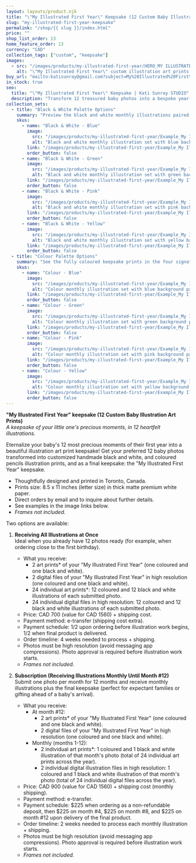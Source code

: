 ```yaml
---
layout: layouts/product.njk
title: "\"My Illustrated First Year\" Keepsake (12 Custom Baby Illustration Art Prints)"
slug: "my-illustrated-first-year-keepsake"
permalink: "/shop/{{ slug }}/index.html"
price: ""
shop_list_order: 13
home_feature_order: 13
currency: "CAD"
collection_tags: ["custom", "keepsake"]
images:
  - src: "/images/products/my-illustrated-first-year/HERO_MY ILLUSTRATED FIRST YEAR_image website_ 5x7.jpg"
    alt: "\"My Illustrated First Year\" custom illustration art prints arranged with coloured pencils."
buy_url: "mailto:katisunray@gmail.com?subject=My%20Illustrated%20First%20Year%20Keepsake%20Order"
in_stock: true
seo:
  title: "\"My Illustrated First Year\" Keepsake | Kati Sunray STUDIO"
  description: "Transform 12 treasured baby photos into a bespoke year-one keepsake with monthly illustrations and final art prints."
collection_sets:
  - title: "Black & White Palette Options"
    summary: "Preview the black and white monthly illustrations paired with soft background hues."
    skus:
      - name: "Black & White - Blue"
        image:
          src: "/images/products/my-illustrated-first-year/Example_My Illustrated First Year_Emily_BW_Blue.jpg"
          alt: "Black and white monthly illustration set with blue background accents."
        link: "/images/products/my-illustrated-first-year/Example_My Illustrated First Year_Emily_BW_Blue.jpg"
        order_button: false
      - name: "Black & White - Green"
        image:
          src: "/images/products/my-illustrated-first-year/Example_My Illustrated First Year_Emily_BW_Green.jpg"
          alt: "Black and white monthly illustration set with green background accents."
        link: "/images/products/my-illustrated-first-year/Example_My Illustrated First Year_Emily_BW_Green.jpg"
        order_button: false
      - name: "Black & White - Pink"
        image:
          src: "/images/products/my-illustrated-first-year/Example_My Illustrated First Year_Emily_BW_Pink.jpg"
          alt: "Black and white monthly illustration set with pink background accents."
        link: "/images/products/my-illustrated-first-year/Example_My Illustrated First Year_Emily_BW_Pink.jpg"
        order_button: false
      - name: "Black & White - Yellow"
        image:
          src: "/images/products/my-illustrated-first-year/Example_My Illustrated First Year_Emily_BW_Yellow.jpg"
          alt: "Black and white monthly illustration set with yellow background accents."
        link: "/images/products/my-illustrated-first-year/Example_My Illustrated First Year_Emily_BW_Yellow.jpg"
        order_button: false
  - title: "Colour Palette Options"
    summary: "See the fully coloured keepsake prints in the four signature palettes."
    skus:
      - name: "Colour - Blue"
        image:
          src: "/images/products/my-illustrated-first-year/Example_My Illustrated First Year_Emily_Colour_Blue.jpg"
          alt: "Colour monthly illustration set with blue background palette."
        link: "/images/products/my-illustrated-first-year/Example_My Illustrated First Year_Emily_Colour_Blue.jpg"
        order_button: false
      - name: "Colour - Green"
        image:
          src: "/images/products/my-illustrated-first-year/Example_My Illustrated First Year_Emily_Colour_Green.jpg"
          alt: "Colour monthly illustration set with green background palette."
        link: "/images/products/my-illustrated-first-year/Example_My Illustrated First Year_Emily_Colour_Green.jpg"
        order_button: false
      - name: "Colour - Pink"
        image:
          src: "/images/products/my-illustrated-first-year/Example_My Illustrated First Year_Emily_Colour_Pink.jpg"
          alt: "Colour monthly illustration set with pink background palette."
        link: "/images/products/my-illustrated-first-year/Example_My Illustrated First Year_Emily_Colour_Pink.jpg"
        order_button: false
      - name: "Colour - Yellow"
        image:
          src: "/images/products/my-illustrated-first-year/Example_My Illustrated First Year_Emily_Colour_Yellow.jpg"
          alt: "Colour monthly illustration set with yellow background palette."
        link: "/images/products/my-illustrated-first-year/Example_My Illustrated First Year_Emily_Colour_Yellow.jpg"
        order_button: false
---
```


**"My Illustrated First Year" keepsake (12 Custom Baby Illustration Art Prints)**  
*A keepsake of your little one's precious moments, in 12 heartfelt illustrations.*

Eternalize your baby's 12 most precious moments of their first year into a beautiful illustration art print keepsake! Get your preferred 12 baby photos transformed into customized handmade black and white, and coloured pencils illustration prints, and as a final keepsake: the "My Illustrated First Year" keepsake.

- Thoughtfully designed and printed in Toronto, Canada.
- Prints size: 8.5 x 11 inches (letter size) in thick matte premium white paper.
- Direct orders by email and to inquire about further details.
- See examples in the image links below.
- *Frames not included.*

Two options are available:

1. **Receiving All Illustrations at Once**  
   Ideal when you already have 12 photos ready (for example, when ordering close to the first birthday).
   - What you receive:
     - 2 art prints* of your "My Illustrated First Year" (one coloured and one black and white).
     - 2 digital files of your "My Illustrated First Year" in high resolution (one coloured and one black and white).
     - 24 individual art prints*: 12 coloured and 12 black and white illustrations of each submitted photo.
     - 24 individual digital files in high resolution: 12 coloured and 12 black and white illustrations of each submitted photo.
   - Price: CAD 700 (value for CAD 1560) + shipping cost.
   - Payment method: e-transfer (shipping cost extra).
   - Payment schedule: 1/2 upon ordering before illustration work begins, 1/2 when final product is delivered.
   - Order timeline: 4 weeks needed to process + shipping.
   - Photos must be high resolution (avoid messaging app compressions). Photo approval is required before illustration work starts.
   - *Frames not included.*

2. **Subscription (Receiving Illustrations Monthly Until Month #12)**  
   Submit one photo per month for 12 months and receive monthly illustrations plus the final keepsake (perfect for expectant families or gifting ahead of a baby's arrival).
   - What you receive:
     - At month #12:
       - 2 art prints* of your "My Illustrated First Year" (one coloured and one black and white).
       - 2 digital files of your "My Illustrated First Year" in high resolution (one coloured and one black and white).
     - Monthly (months 1-12):
       - 2 individual art prints*: 1 coloured and 1 black and white illustration of that month's photo (total of 24 individual art prints across the year).
       - 2 individual digital illustration files in high resolution: 1 coloured and 1 black and white illustration of that month's photo (total of 24 individual digital files across the year).
   - Price: CAD 900 (value for CAD 1560) + shipping cost (monthly shipping).
   - Payment method: e-transfer.
   - Payment schedule: $225 when ordering as a non-refundable deposit, then $225 on month #4, $225 on month #8, and $225 on month #12 upon delivery of the final product.
   - Order timeline: 2 weeks needed to process each monthly illustration + shipping.
   - Photos must be high resolution (avoid messaging app compressions). Photo approval is required before illustration work starts.
   - *Frames not included.*
